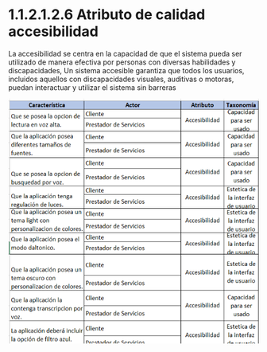 # 1.1.2.1.2.6 Atributo de calidad accesibilidad

La accesibilidad se centra en la capacidad de que el sistema pueda ser utilizado de manera efectiva por personas con diversas habilidades y discapacidades, Un sistema accesible garantiza que todos los usuarios, incluidos aquellos con discapacidades visuales, auditivas o motoras, puedan interactuar y utilizar el sistema sin barreras

![atributo-accesibilidad](https://github.com/F3liP3L/Software2-QuickJob-Documentacion/blob/main/assets/drivers-arquitectonicos/Atributos-de-calidad/Atributo_Calidad_Accesibilidad.png)